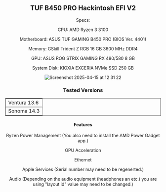 <article>
<header>
    <h1>TUF B450 PRO Hackintosh EFI V2</h1>



Specs:

CPU: AMD Ryzen 3 3100


Motherboard: ASUS TUF GAMING B450 PRO (BIOS Ver. 4401)


Memory: GSkill Trident Z RGB 16 GB 3600 MHz DDR4


GPU: ASUS ROG STRIX GAMING RX 480/580 8 GB


System Disk: KIOXIA EXCERIA NVMe SSD 250 GB







![Screenshot 2025-04-15 at 12 31 22](https://github.com/user-attachments/assets/d7e02836-0d4e-436b-88d8-381284b85895)






<article>
  <header>
    <h1>Tested Versions</h1>




<!DOCTYPE html>
<html>
<head>
 
</head>
<body>
 
<table border=1>
    <tr>
        <td>Ventura 13.6</td>
    <tr>
        <td>Sonoma 14.3</td>
    </tr>









</table>

</body>
</html>









<article>
  <header>
    <h1>Features</h1>



Ryzen Power Management (You also need to install the AMD Power Gadget app.)


GPU Acceleration


Ethernet


Apple Services (Serial number may need to be regenerted.)


Audio (Depending on the audio equipment (headphones an etc.) you are using "layout id" value may need to be changed.)









        






